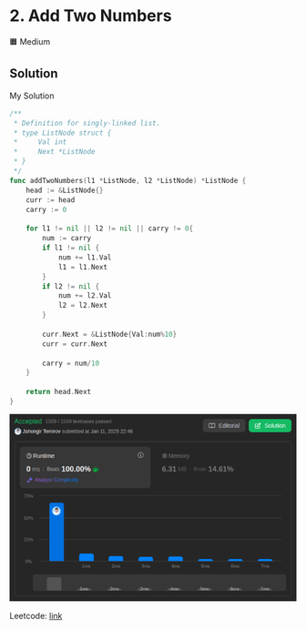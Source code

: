 # 2. Add Two Numbers

🟧 Medium

## Solution

My Solution

```go
/**
 * Definition for singly-linked list.
 * type ListNode struct {
 *     Val int
 *     Next *ListNode
 * }
 */
func addTwoNumbers(l1 *ListNode, l2 *ListNode) *ListNode {
    head := &ListNode{}
    curr := head
    carry := 0

    for l1 != nil || l2 != nil || carry != 0{
        num := carry
        if l1 != nil {
            num += l1.Val
            l1 = l1.Next
        }
        if l2 != nil {
            num += l2.Val
            l2 = l2.Next
        }

        curr.Next = &ListNode{Val:num%10}
        curr = curr.Next
        
        carry = num/10
    }

    return head.Next
}
```

![result](2.png)

Leetcode: [link](https://leetcode.com/problems/add-two-numbers/description)
